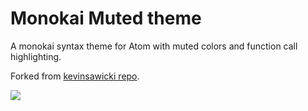 # Monokai Muted theme

A monokai syntax theme for Atom with muted colors and function call highlighting.

Forked from [kevinsawicki repo](https://github.com/kevinsawicki/monokai).

![](https://raw.githubusercontent.com/zezic/monokai-muted-syntax/master/monokai-muted-scrot.png)
